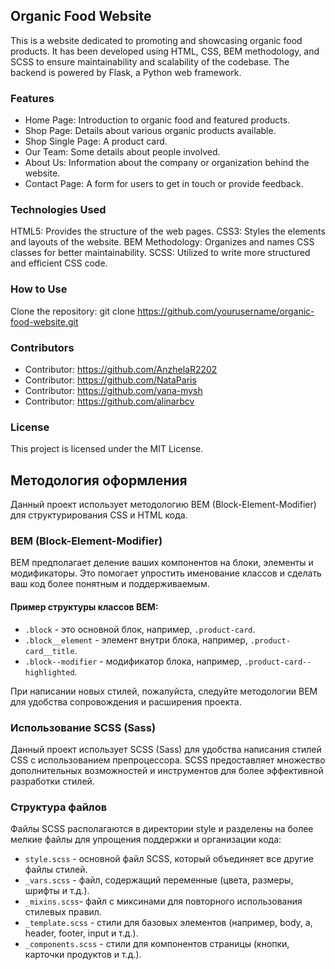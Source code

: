 ## Organic Food Website
This is a website dedicated to promoting and showcasing organic food products. It has been developed using HTML, CSS, BEM methodology, and SCSS to ensure maintainability and scalability of the codebase. The backend is powered by Flask, a Python web framework.

### Features
- Home Page: Introduction to organic food and featured products.
- Shop Page: Details about various organic products available.
- Shop Single Page: A product card. 
- Our Team: Some details about people involved. 
- About Us: Information about the company or organization behind the website.
- Contact Page: A form for users to get in touch or provide feedback.

### Technologies Used
HTML5: Provides the structure of the web pages.
CSS3: Styles the elements and layouts of the website.
BEM Methodology: Organizes and names CSS classes for better maintainability.
SCSS: Utilized to write more structured and efficient CSS code.

### How to Use
Clone the repository: git clone https://github.com/yourusername/organic-food-website.git

### Contributors
- Contributor: https://github.com/AnzhelaR2202
- Contributor: https://github.com/NataParis
- Contributor: https://github.com/yana-mysh
- Contributor: https://github.com/alinarbcv

### License
This project is licensed under the MIT License.


## Методология оформления

Данный проект использует методологию BEM (Block-Element-Modifier) для структурирования CSS и HTML кода.

### BEM (Block-Element-Modifier)

BEM предполагает деление ваших компонентов на блоки, элементы и модификаторы. Это помогает упростить именование классов и сделать ваш код более понятным и поддерживаемым.

#### Пример структуры классов BEM:

- `.block` - это основной блок, например, `.product-card`.
- `.block__element` - элемент внутри блока, например, `.product-card__title`.
- `.block--modifier` - модификатор блока, например, `.product-card--highlighted`.

При написании новых стилей, пожалуйста, следуйте методологии BEM для удобства сопровождения и расширения проекта.

### Использование SCSS (Sass)
Данный проект использует SCSS (Sass) для удобства написания стилей CSS с использованием препроцессора. SCSS предоставляет множество дополнительных возможностей и инструментов для более эффективной разработки стилей.

### Структура файлов
Файлы SCSS располагаются в директории style и разделены на более мелкие файлы для упрощения поддержки и организации кода:
- `style.scss` - основной файл SCSS, который объединяет все другие файлы стилей.
- `_vars.scss` - файл, содержащий переменные (цвета, размеры, шрифты и т.д.).
- `_mixins.scss`- файл с миксинами для повторного использования стилевых правил.
- `_template.scss` - cтили для базовых элементов (например, body, a, header, footer, input и т.д.).
- `_components.scss` - cтили для компонентов страницы (кнопки, карточки продуктов и т.д.).


